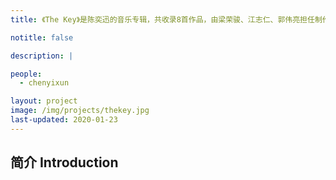 ```yaml
---
title: 《The Key》是陈奕迅的音乐专辑，共收录8首作品，由梁荣骏、江志仁、郭伟亮担任制作人，于2013年7月22日通过环球唱片发行。

notitle: false

description: |

people:
  - chenyixun

layout: project
image: /img/projects/thekey.jpg
last-updated: 2020-01-23
---
```


## 简介 Introduction



